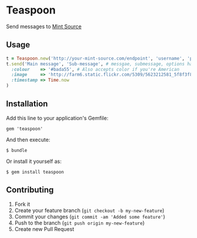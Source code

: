 # Teaspoon

Send messages to [Mint Source](https://github.com/mintdigital/mint-source)

## Usage

```ruby
t = Teaspoon.new('http://your-mint-source.com/endpoint', 'username', 'password') # Optional username & password
t.send('Main message', 'Sub-message', # messgae, submessage, options hash (which is optional, natch)
  :colour    => '#bada55', # Also accepts color if you're American
  :image     => 'http://farm6.static.flickr.com/5309/5623212581_5f8f3f8788.jpg',
  :timestamp => Time.now
)
```

## Installation

Add this line to your application's Gemfile:

    gem 'teaspoon'

And then execute:

    $ bundle

Or install it yourself as:

    $ gem install teaspoon

## Contributing

1. Fork it
2. Create your feature branch (`git checkout -b my-new-feature`)
3. Commit your changes (`git commit -am 'Added some feature'`)
4. Push to the branch (`git push origin my-new-feature`)
5. Create new Pull Request

